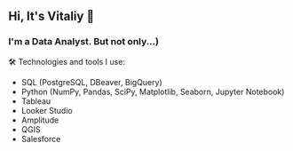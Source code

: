 ## Hi, It's Vitaliy 👋

### I'm a Data Analyst. But not only...)

🛠 Technologies and tools I use:
- SQL (PostgreSQL, DBeaver, BigQuery)
- Python (NumPy, Pandas, SciPy, Matplotlib, Seaborn, Jupyter Notebook)
- Tableau
- Looker Studio
- Amplitude
- QGIS
- Salesforce

<!--
 📫 Would you like to reach me?
 - hapanovych@gmail.com
 - https://www.linkedin.com/in/hapanovych/
-  Upwork Badge 
 
**hapanovych/hapanovych** is a ✨ _special_ ✨ repository because its `README.md` (this file) appears on your GitHub profile.

Here are some ideas to get you started:

- 🔭 I’m currently working on ...
- 🌱 I’m currently learning ...
- 👯 I’m looking to collaborate on ...
- 🤔 I’m looking for help with ...
- 💬 Ask me about ...
- 📫 How to reach me: ...
- 😄 Pronouns: ...
- ⚡ Fun fact: ...
-->
